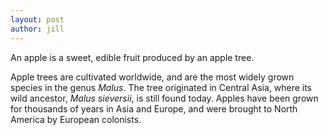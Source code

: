 ```yaml
---
layout: post
author: jill
---
```

An apple is a sweet, edible fruit produced by an apple tree.

Apple trees are cultivated worldwide, and are the most widely grown species in the genus *Malus*. The tree originated in Central Asia, where its wild ancestor, *Malus sieversii*, is still found today. Apples have been grown for thousands of years in Asia and Europe, and were brought to North America by European colonists.